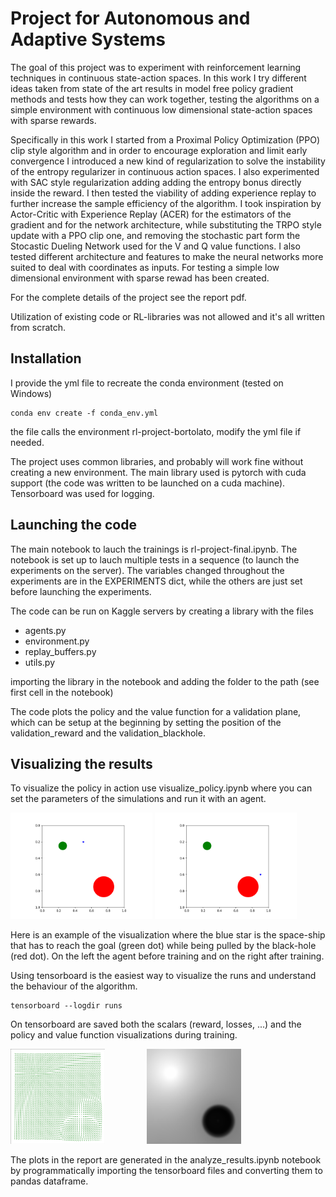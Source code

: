 # Project for Autonomous and Adaptive Systems

The goal of this project was to experiment with reinforcement learning techniques in continuous state-action spaces. 
In this work I try different ideas taken from state of the art results in model free policy gradient methods and tests how they can work together, testing the algorithms on a simple environment with continuous low dimensional state-action spaces with sparse rewards. 

Specifically in this work I started from a Proximal Policy Optimization (PPO) clip style algorithm and in order to encourage exploration and limit early convergence I introduced a new kind of regularization to solve the instability of the entropy regularizer in continuous action spaces. 
I also experimented with SAC style regularization adding adding the entropy bonus directly inside the reward. I then tested the viability of adding experience replay to further increase the sample efficiency of the algorithm.
I took inspiration by Actor-Critic with Experience Replay (ACER) for the estimators of the gradient and for the network architecture, while substituting the TRPO style update with a PPO clip one, and removing the stochastic part form the Stocastic Dueling Network used for the V and Q value functions. 
I also tested different architecture and features to make the neural networks more suited to deal with coordinates as inputs.
For testing a simple low dimensional environment with sparse rewad has been created.

For the complete details of the project see the report pdf.

Utilization of existing code or RL-libraries was not allowed and it's all written from scratch.


## Installation

I provide the yml file to recreate the conda environment (tested on Windows)

```
conda env create -f conda_env.yml
```
the file calls the environment rl-project-bortolato, modify the yml file if needed.


The project uses common libraries, and probably will work fine without creating a new environment. The main library used is pytorch with cuda support (the code was written to be launched on a cuda machine). Tensorboard was used for logging.


## Launching the code

The main notebook to lauch the trainings is rl-project-final.ipynb.
The notebook is set up to lauch multiple tests in a sequence (to launch the experiments on the server). 
The variables changed throughout the experiments are in the EXPERIMENTS dict, while the others are just set before launching the experiments.

The code can be run on Kaggle servers by creating a library with the files

- agents.py
- environment.py
- replay_buffers.py
- utils.py

importing the library in the notebook and adding the folder to the path (see first cell in the notebook)

The code plots the policy and the value function for a validation plane, which can be setup at the beginning by setting the position of the validation_reward and the validation_blackhole.


## Visualizing the results

To visualize the policy in action use visualize_policy.ipynb where you can set the parameters of the simulations and run it with an agent.

<p float="left">
  <img src="resources/original.gif" width="45%"/>
  <img src="resources/final.gif" width="45%"/>
</p>


Here is an example of the visualization where the blue star is the space-ship that has to reach the goal (green dot) while being pulled by the black-hole (red dot). On the left the agent before training and on the right after training.

Using tensorboard is the easiest way to visualize the runs and understand the behaviour of the algorithm.

```
tensorboard --logdir runs
```

On tensorboard are saved both the scalars (reward, losses, ...) and the policy and value function visualizations during training.

<img src="resources/continuous_policy.png" width="30%"/>&nbsp;&nbsp;&nbsp;&nbsp;&nbsp;&nbsp;&nbsp;&nbsp;&nbsp;&nbsp;&nbsp;&nbsp;&nbsp;&nbsp;&nbsp;&nbsp;
<img src="resources/continuous_V.png" width="30%"/>

The plots in the report are generated in the analyze_results.ipynb notebook by programmatically importing the tensorboard files and converting them to pandas dataframe.
